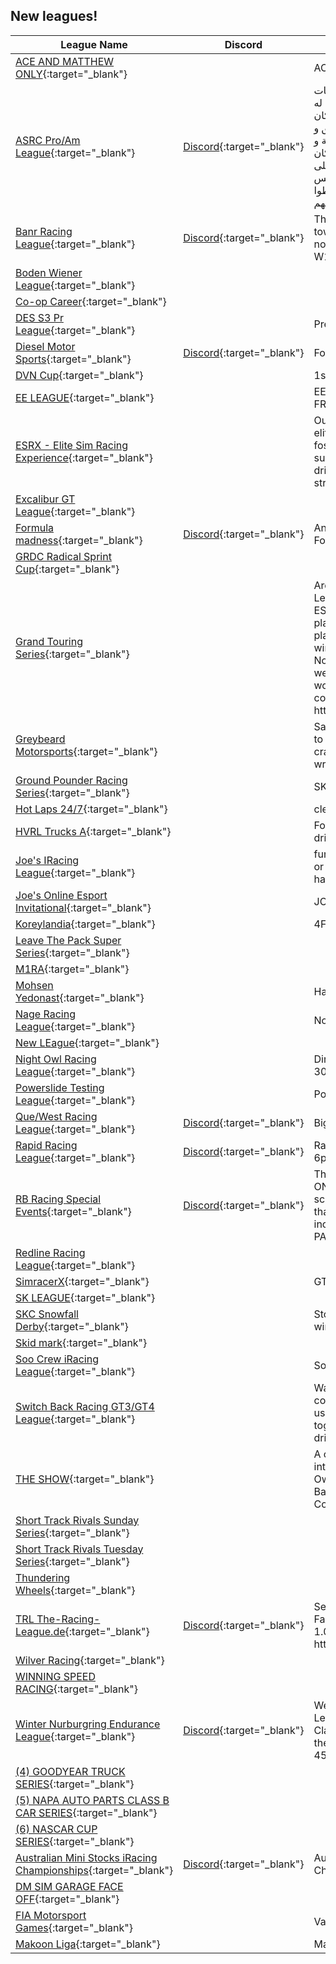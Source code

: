 ## New leagues!

| League Name | Discord | About |
|------------------------------------------------------------------------------------------------------------------------------------------|----------------------------------------------------------|-------------------------------------------------------------------------------------------------------------------------------------------------------------------------------------------------------------------------------------------------------------------------------------------------------------------------------------------------|
|[ACE AND MATTHEW ONLY](https://members.iracing.com/membersite/member/LeagueView.do?league=11621){:target="_blank"} | |ACE AND MATTHEW PN:Y |
|[ASRC Pro/Am League](https://members.iracing.com/membersite/member/LeagueView.do?league=11612){:target="_blank"} |[Discord](https://discord.gg/rVvnuqH8SM){:target="_blank"} |دوري من تنظيم مجتمع سباقات المحاكاة العربي   الدوري هذا له هدفين أساسيين:  \- إنه يكون مكان يتجمع فيه كل محبين السيم ريسنق و ندخل سباقات نظيفة و منظمة و ممتعة مع بعض\.  \- إنه يكون مكان آمن و محفز للشباب الجدد على هواية السيم، و إلي عندهم خبرة بس حابين إنهم يتعلموا أكثر، إنهم يغلطوا و يتعلموا من أخطائهم\. |
|[Banr Racing League](https://members.iracing.com/membersite/member/LeagueView.do?league=11632){:target="_blank"} |[Discord](https://discord.gg/uRmZBteW69){:target="_blank"} |This is a league more oriented towards Formula 1 Cars\. Right now we are running a W12/W13 league\. |
|[Boden Wiener League](https://members.iracing.com/membersite/member/LeagueView.do?league=11633){:target="_blank"} | | |
|[Co\-op Career](https://members.iracing.com/membersite/member/LeagueView.do?league=11625){:target="_blank"} | | |
|[DES S3 Pr League](https://members.iracing.com/membersite/member/LeagueView.do?league=11600){:target="_blank"} | |Premier League |
|[Diesel Motor Sports](https://members.iracing.com/membersite/member/LeagueView.do?league=11623){:target="_blank"} |[Discord](https://discord.gg/sr7yT7eG4c){:target="_blank"} |Formula 4 series |
|[DVN Cup](https://members.iracing.com/membersite/member/LeagueView.do?league=11629){:target="_blank"} | |1st Season |
|[EE LEAGUE](https://members.iracing.com/membersite/member/LeagueView.do?league=11645){:target="_blank"} | |EE WORK LEAGUE WITH FRIENDS |
|[ESRX \- Elite Sim Racing Experience](https://members.iracing.com/membersite/member/LeagueView.do?league=11601){:target="_blank"} | |Our mission is to provide an elite sim racing experience that fosters a competitive yet supportive community where drivers of all skill levels can strive for excellence\. |
|[Excalibur GT League](https://members.iracing.com/membersite/member/LeagueView.do?league=11596){:target="_blank"} | | |
|[Formula madness](https://members.iracing.com/membersite/member/LeagueView.do?league=11606){:target="_blank"} |[Discord](https://discord.gg/JgnNgf4mge){:target="_blank"} |Any formula car ranging from Formula vee to F4 is allowed |
|[GRDC Radical Sprint Cup](https://members.iracing.com/membersite/member/LeagueView.do?league=11634){:target="_blank"} | | |
|[Grand Touring Series](https://members.iracing.com/membersite/member/LeagueView.do?league=11610){:target="_blank"} | |Arca series to Jumpboost League		  		  Sunday night 8:30pm EST start		  15 week schedule 5 playoff races		  12 drivers in the playoffs based of points		  No win and your in		  Half way cation		  No Fast Repairs		  All drivers are welcomes if 18plus and working mic		  Full time race control		  		  Website : https://jumpboostracing\.com/ |
|[Greybeard Motorsports](https://members.iracing.com/membersite/member/LeagueView.do?league=11614){:target="_blank"} | |Safe place for 40\+ y/o drivers to learn and perfect their race craft\. No targeting, or malicious wrecking of other drivers\. |
|[Ground Pounder Racing Series](https://members.iracing.com/membersite/member/LeagueView.do?league=11608){:target="_blank"} | |SK and Tour Modifieds |
|[Hot Laps 24/7](https://members.iracing.com/membersite/member/LeagueView.do?league=11624){:target="_blank"} | |clean, competitive, fun |
|[HVRL Trucks A](https://members.iracing.com/membersite/member/LeagueView.do?league=11637){:target="_blank"} | |For the experienced oval truck driver 2\-3k iRating |
|[Joe's IRacing League](https://members.iracing.com/membersite/member/LeagueView.do?league=11642){:target="_blank"} | |fun casual league, no try hards or kiddies\. fun racers who race hard but clean |
|[Joe's Online Esport Invitational](https://members.iracing.com/membersite/member/LeagueView.do?league=11646){:target="_blank"} | |JOEI |
|[Koreylandia](https://members.iracing.com/membersite/member/LeagueView.do?league=11613){:target="_blank"} | |4Fun @Koreylandia |
|[Leave The Pack Super Series](https://members.iracing.com/membersite/member/LeagueView.do?league=11626){:target="_blank"} | | |
|[M1RA](https://members.iracing.com/membersite/member/LeagueView.do?league=11639){:target="_blank"} | | |
|[Mohsen Yedonast](https://members.iracing.com/membersite/member/LeagueView.do?league=11644){:target="_blank"} | |Happy Birthday Mohsen Jan |
|[Nage Racing League](https://members.iracing.com/membersite/member/LeagueView.do?league=11622){:target="_blank"} | |Norwegian Racing |
|[New LEague](https://members.iracing.com/membersite/member/LeagueView.do?league=11615){:target="_blank"} | | |
|[Night Owl Racing League](https://members.iracing.com/membersite/member/LeagueView.do?league=11640){:target="_blank"} | |Dirt oval racing league 305s,360s,limited late models |
|[Powerslide Testing League](https://members.iracing.com/membersite/member/LeagueView.do?league=11609){:target="_blank"} | |Powerslide Testing League |
|[Que/West Racing League](https://members.iracing.com/membersite/member/LeagueView.do?league=11628){:target="_blank"} |[Discord](https://discord.gg/qqMTjVyD){:target="_blank"} |Big Block Modified |
|[Rapid Racing League](https://members.iracing.com/membersite/member/LeagueView.do?league=11627){:target="_blank"} |[Discord](https://discord.gg/VWatZwxUZU){:target="_blank"} |Rapid iRacing Series Saturdays 6pm AEDT |
|[RB Racing Special Events](https://members.iracing.com/membersite/member/LeagueView.do?league=11631){:target="_blank"} |[Discord](https://discord.gg/kwB7nfKynd){:target="_blank"} |This is a league comprised of ONLY special events\. No set schedule with periodic races that are hosted, broadcasted, include race control, and are PAID\! |
|[Redline Racing League](https://members.iracing.com/membersite/member/LeagueView.do?league=11607){:target="_blank"} | | |
|[SimracerX](https://members.iracing.com/membersite/member/LeagueView.do?league=11602){:target="_blank"} | |GT3 Meisterschaft |
|[SK LEAGUE](https://members.iracing.com/membersite/member/LeagueView.do?league=11611){:target="_blank"} | | |
|[SKC Snowfall Derby](https://members.iracing.com/membersite/member/LeagueView.do?league=11638){:target="_blank"} | |Stockholm karting center winter iRacing league |
|[Skid mark](https://members.iracing.com/membersite/member/LeagueView.do?league=11599){:target="_blank"} | | |
|[Soo Crew iRacing League](https://members.iracing.com/membersite/member/LeagueView.do?league=11594){:target="_blank"} | |Soo and Area Racers |
|[Switch Back Racing GT3/GT4 League](https://members.iracing.com/membersite/member/LeagueView.do?league=11605){:target="_blank"} | |Want to race with a friendly but competitive community? Join us, as we learn and grow together to become better drivers\. |
|[THE SHOW](https://members.iracing.com/membersite/member/LeagueView.do?league=11643){:target="_blank"} | |A competitive dynamic league introducing all styles of racing\. Owned by Major League Baseball Left\-Handed Pitcher Cole Irvin |
|[Short Track Rivals Sunday Series](https://members.iracing.com/membersite/member/LeagueView.do?league=11604){:target="_blank"} | | |
|[Short Track Rivals Tuesday Series](https://members.iracing.com/membersite/member/LeagueView.do?league=11603){:target="_blank"} | | |
|[Thundering Wheels](https://members.iracing.com/membersite/member/LeagueView.do?league=11595){:target="_blank"} | | |
|[TRL The\-Racing\-League\.de](https://members.iracing.com/membersite/member/LeagueView.do?league=11616){:target="_blank"} |[Discord](https://discord.gg/Cy3mKskt3y){:target="_blank"} |Seit 2010 fahren wir im Kreis\.  Fahrer ungefähr im Bereich von 1\.000k \- 3000k\.   Discord: https://discord\.gg/Cy3mKskt3y |
|[Wilver Racing](https://members.iracing.com/membersite/member/LeagueView.do?league=11597){:target="_blank"} | | |
|[WINNING SPEED RACING](https://members.iracing.com/membersite/member/LeagueView.do?league=11617){:target="_blank"} | | |
|[Winter Nurburgring Endurance League](https://members.iracing.com/membersite/member/LeagueView.do?league=11598){:target="_blank"} |[Discord](https://discord.gg/PYEDyEhbFK){:target="_blank"} |Weekly Nurburgring Endurance League\. Season 1\.   3 hour Multi Class GT3 & GT4 races around the Nurburgring\.    15m Practice  45m Qualifying  3h Race |
|[\(4\) GOODYEAR TRUCK SERIES](https://members.iracing.com/membersite/member/LeagueView.do?league=11618){:target="_blank"} | | |
|[\(5\) NAPA AUTO PARTS CLASS B CAR SERIES](https://members.iracing.com/membersite/member/LeagueView.do?league=11619){:target="_blank"} | | |
|[\(6\) NASCAR CUP SERIES](https://members.iracing.com/membersite/member/LeagueView.do?league=11620){:target="_blank"} | | |
|[Australian Mini Stocks iRacing Championships](https://members.iracing.com/membersite/member/LeagueView.do?league=11641){:target="_blank"} |[Discord](https://discord.gg/ZaMWNkWTug){:target="_blank"} |Australian Mini Stocks iRacing Championships |
|[DM SIM GARAGE FACE OFF](https://members.iracing.com/membersite/member/LeagueView.do?league=11636){:target="_blank"} | | |
|[FIA Motorsport Games](https://members.iracing.com/membersite/member/LeagueView.do?league=11635){:target="_blank"} | |Valencia |
|[Makoon Liga](https://members.iracing.com/membersite/member/LeagueView.do?league=11630){:target="_blank"} | |MaKoonGamingLiga |

